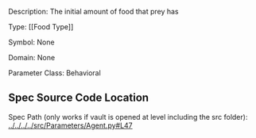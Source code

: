 Description: The initial amount of food that prey has

Type: [[Food Type]]

Symbol: None

Domain: None

Parameter Class: Behavioral

## Spec Source Code Location

Spec Path (only works if vault is opened at level including the src folder): [../../../../src/Parameters/Agent.py#L47](../../../../src/Parameters/Agent.py#L47)

